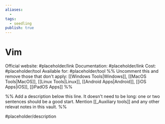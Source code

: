 ```yaml
---
aliases:
  -
tags:
  - seedling
publish: true
---
```


# Vim

Official website: #placeholder/link
Documentation: #placeholder/link
Cost: #placeholder/tool
Available for: #placeholder/tool %% Uncomment this and remove those that don't apply: [[Windows Tools|Windows]], [[MacOS Tools|MacOS]], [[Linux Tools|Linux]], [[Android Apps|Android]], [[iOS Apps|iOS]], [[iPadOS Apps]] %%

%% Add a description below this line. It doesn't need to be long: one or two sentences should be a good start. Mention [[_Auxiliary tools]] and any other relevat notes in this vault. %%

#placeholder/description
